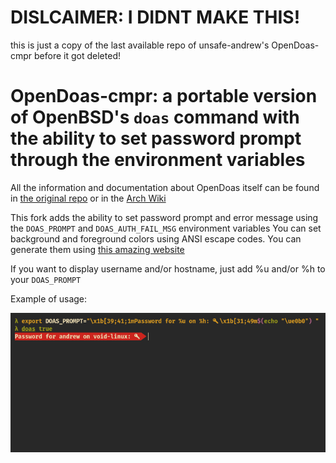 # DISLCAIMER: I DIDNT MAKE THIS!
this is just a copy of the last available repo of unsafe-andrew's OpenDoas-cmpr before it got deleted!
# OpenDoas-cmpr: a portable version of OpenBSD's `doas` command with the ability to set password prompt through the environment variables

All the information and documentation about OpenDoas itself can be found in [the original repo](https://github.com/Duncaen/OpenDoas "the original repo") or in the [Arch Wiki](https://wiki.archlinux.org/title/Doas "Arch Wiki")

This fork adds the ability to set password prompt and error message using the `DOAS_PROMPT` and `DOAS_AUTH_FAIL_MSG` environment variables
You can set background and foreground colors using ANSI escape codes. You can generate them using [this amazing website](https://ansi.gabebanks.net/ "escape code generator")

If you want to display username and/or hostname, just add %u and/or %h to your `DOAS_PROMPT`

Example of usage:

![](example.png)
